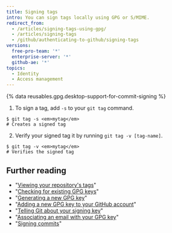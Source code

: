 ```yaml
---
title: Signing tags
intro: You can sign tags locally using GPG or S/MIME.
redirect_from:
  - /articles/signing-tags-using-gpg/
  - /articles/signing-tags
  - /github/authenticating-to-github/signing-tags
versions:
  free-pro-team: '*'
  enterprise-server: '*'
  github-ae: '*'
topics:
  - Identity
  - Access management
---
```

{% data reusables.gpg.desktop-support-for-commit-signing %}

1. To sign a tag, add `-s` to your `git tag` command.
  ```shell
  $ git tag -s <em>mytag</em>
  # Creates a signed tag
  ```
2. Verify your signed tag it by running `git tag -v [tag-name]`.
  ```shell
  $ git tag -v <em>mytag</em>
  # Verifies the signed tag
  ```

## Further reading

- "[Viewing your repository's tags](/articles/viewing-your-repositorys-tags)"
- "[Checking for existing GPG keys](/articles/checking-for-existing-gpg-keys)"
- "[Generating a new GPG key](/articles/generating-a-new-gpg-key)"
- "[Adding a new GPG key to your GitHub account](/articles/adding-a-new-gpg-key-to-your-github-account)"
- "[Telling Git about your signing key](/articles/telling-git-about-your-signing-key)"
- "[Associating an email with your GPG key](/articles/associating-an-email-with-your-gpg-key)"
- "[Signing commits](/articles/signing-commits)"
